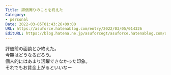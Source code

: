 ```yaml
---
Title: 評価周りのことを終えた
Category:
- personal
Date: 2022-03-05T01:43:26+09:00
URL: https://asuforce.hatenablog.com/entry/2022/03/05/014326
EditURL: https://blog.hatena.ne.jp/asuforcegt/asuforce.hatenablog.com/atom/entry/13574176438069524234
---
```


評価前の面談とか終えた。  
今期はどうなるだろう。  
個人的にはあまり活躍できなかった印象。  
それでもお賃金上がるといいなー
